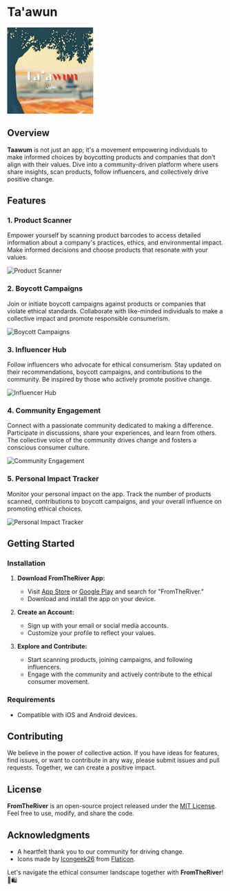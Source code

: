 # Ta'awun


<img src="https://github.com/mahirahmed691/FromTheRiver/blob/main/assets/logo.png" width="200">

## Overview

**Taawum** is not just an app; it's a movement empowering individuals to make informed choices by boycotting products and companies that don't align with their values. Dive into a community-driven platform where users share insights, scan products, follow influencers, and collectively drive positive change.

## Features

### 1. Product Scanner

Empower yourself by scanning product barcodes to access detailed information about a company's practices, ethics, and environmental impact. Make informed decisions and choose products that resonate with your values.

![Product Scanner](link_to_product_scanner_image)

### 2. Boycott Campaigns

Join or initiate boycott campaigns against products or companies that violate ethical standards. Collaborate with like-minded individuals to make a collective impact and promote responsible consumerism.

![Boycott Campaigns](link_to_boycott_campaigns_image)

### 3. Influencer Hub

Follow influencers who advocate for ethical consumerism. Stay updated on their recommendations, boycott campaigns, and contributions to the community. Be inspired by those who actively promote positive change.

![Influencer Hub](link_to_influencer_hub_image)

### 4. Community Engagement

Connect with a passionate community dedicated to making a difference. Participate in discussions, share your experiences, and learn from others. The collective voice of the community drives change and fosters a conscious consumer culture.

![Community Engagement](link_to_community_engagement_image)

### 5. Personal Impact Tracker

Monitor your personal impact on the app. Track the number of products scanned, contributions to boycott campaigns, and your overall influence on promoting ethical choices.

![Personal Impact Tracker](link_to_personal_impact_tracker_image)

## Getting Started

### Installation

1. **Download FromTheRiver App:**
   - Visit [App Store](#) or [Google Play](#) and search for "FromTheRiver."
   - Download and install the app on your device.

2. **Create an Account:**
   - Sign up with your email or social media accounts.
   - Customize your profile to reflect your values.

3. **Explore and Contribute:**
   - Start scanning products, joining campaigns, and following influencers.
   - Engage with the community and actively contribute to the ethical consumer movement.

### Requirements

- Compatible with iOS and Android devices.

## Contributing

We believe in the power of collective action. If you have ideas for features, find issues, or want to contribute in any way, please submit issues and pull requests. Together, we can create a positive impact.

## License

**FromTheRiver** is an open-source project released under the [MIT License](LICENSE). Feel free to use, modify, and share the code.

## Acknowledgments

- A heartfelt thank you to our community for driving change.
- Icons made by [Icongeek26](https://www.flaticon.com/authors/icongeek26) from [Flaticon](https://www.flaticon.com/).

Let's navigate the ethical consumer landscape together with **FromTheRiver**! 🌊🛍️
